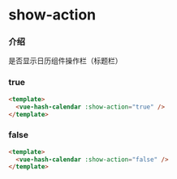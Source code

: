 # show-action

### 介绍

是否显示日历组件操作栏（标题栏）

### true

```html
<template>
  <vue-hash-calendar :show-action="true" />
</template>
```

### false

```html
<template>
  <vue-hash-calendar :show-action="false" />
</template>
```
